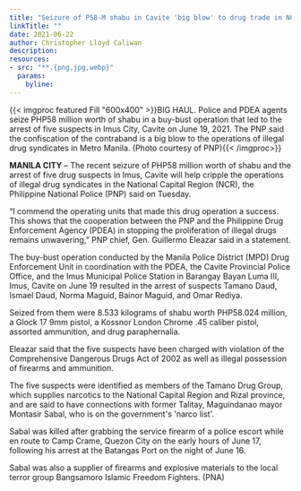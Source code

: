 ```yaml
---
title: "Seizure of P58-M shabu in Cavite 'big blow' to drug trade in NCR"
linkTitle: ""
date: 2021-06-22
author: Christopher Lloyd Caliwan
description:
resources:
- src: "**.{png,jpg,webp}"
  params:
    byline: 
---
```

{{< imgproc featured Fill "600x400" >}}BIG HAUL. Police and PDEA agents seize PHP58 million worth of shabu in a buy-bust operation that led to the arrest of five suspects in Imus City, Cavite on June 19, 2021. The PNP said the confiscation of the contraband is a big blow to the operations of illegal drug syndicates in Metro Manila. (Photo courtesy of PNP){{< /imgproc>}}

**MANILA CITY** –  The recent seizure of PHP58 million worth of shabu and the arrest of five drug suspects in Imus, Cavite will help cripple the operations of illegal drug syndicates in the National Capital Region (NCR), the Philippine National Police (PNP) said on Tuesday.

“I commend the operating units that made this drug operation a success. This shows that the cooperation between the PNP and the Philippine Drug Enforcement Agency (PDEA) in stopping the proliferation of illegal drugs remains unwavering,” PNP chief, Gen. Guillermo Eleazar said in a statement.

The buy-bust operation conducted by the Manila Police District (MPD) Drug Enforcement Unit in coordination with the PDEA, the Cavite Provincial Police Office, and the Imus Municipal Police Station in Barangay Bayan Luma III, Imus, Cavite on June 19 resulted in the arrest of suspects Tamano Daud, Ismael Daud, Norma Maguid, Bainor Maguid, and Omar Rediya.

Seized from them were 8.533 kilograms of shabu worth PHP58.024 million, a Glock 17 9mm pistol, a Kossnor London Chrome .45 caliber pistol, assorted ammunition, and drug paraphernalia.

Eleazar said that the five suspects have been charged with violation of the Comprehensive Dangerous Drugs Act of 2002 as well as illegal possession of firearms and ammunition.

The five suspects were identified as members of the Tamano Drug Group, which supplies narcotics to the National Capital Region and Rizal province, and are said to have connections with former Talitay, Maguindanao mayor Montasir Sabal, who is on the government's 'narco list'.

Sabal was killed after grabbing the service firearm of a police escort while en route to Camp Crame, Quezon City on the early hours of June 17, following his arrest at the Batangas Port on the night of June 16.

Sabal was also a supplier of firearms and explosive materials to the local terror group Bangsamoro Islamic Freedom Fighters. (PNA)